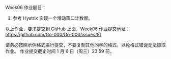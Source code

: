 Week06 作业题目：

1. 参考 Hystrix 实现一个滑动窗口计数器。

以上作业，要求提交到 GitHub 上面，Week06 作业提交地址：
https://github.com/Go-000/Go-000/issues/81

请务必按照示例格式进行提交，不要复制其他同学的格式，以免格式错误无法抓取作业。
作业提交截止时间 1 月 6 日（周三）23:59 前。
